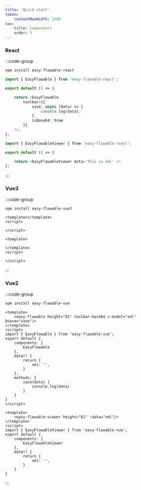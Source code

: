 ```yaml
---
title: 'Quick start'
token:
    contentMaxWidth: 1280
nav:
    title: Components
    order: 3
---
```


### React

:::code-group
```bash [npm]
npm install easy-flowable-react
```

```ts [Designer] {3}
import { EasyFlowable } from 'easy-flowable-react';

export default () => {

    return <EasyFlowable
        toolbar={{
            save: async (data) => {
                console.log(data);
            },
            isBase64: true
        }}
    />;
};
```

```ts [Viewer] {3}
import { EasyFlowableViewer } from 'easy-flowable-react';

export default () => {

    return <EasyFlowableViewer data='This is xml' />
};
```
:::

### Vue3

:::code-group
```bash [npm]
npm install easy-flowable-vue3
```

```vue [Designer] {3}
<template></template>
<script>

</script>
```

```vue [Viewer] {3}
<template>

</template>
<script>

</script>
```
:::

### Vue2

:::code-group
```bash [npm]
npm install easy-flowable-vue
```

```vue [Designer] {3}
<template>
    <easy-flowable height="81" toolbar-base64 v-model="xml" @save="save"/>
</template>
<script>
import { EasyFlowable } from 'easy-flowable-vue';
export default {
    components: {
        EasyFlowable
    },
    data() {
        return {
            xml: '',
        }
    },
    methods: {
        save(data) {
            console.log(data)
        }
    }
}
</script>
```

```vue [Viewer] {3}
<template>
    <easy-flowable-viewer height="81" :data="xml"/>
</template>
<script>
import { EasyFlowableViewer } from 'easy-flowable-vue';
export default {
    components: {
        EasyFlowableViewer
    },
    data() {
        return {
            xml: '',
        }
    }
}
```
:::
